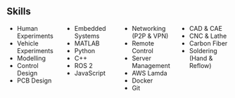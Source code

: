 <style>
.skills {
  column-gap: 3em;
  width: fit-content;
  column-count: 4;
}
</style>

## Skills

<div>
  <ul class="skills">
    <li> Human Experiments </li>
    <li> Vehicle Experiments </li>
    <li> Modelling </li>
    <li> Control Design </li>
    <li> PCB Design </li>
    <li> Embedded Systems </li>    
    <li> MATLAB </li>
    <li> Python </li>
    <li> C++ </li>
    <li> ROS 2 </li>
    <li> JavaScript </li>
    <br>
    <br>
    <li> Networking (P2P & VPN) </li>
    <li> Remote Control </li>
    <li> Server Management </li>
    <li> AWS Lamda </li>
    <li> Docker </li>
    <li> Git </li>
    <li> CAD & CAE </li>
    <li> CNC & Lathe </li>
    <li> Carbon Fiber </li>
    <li> Soldering (Hand & Reflow) </li>
    <br>
  </ul>
</div>

